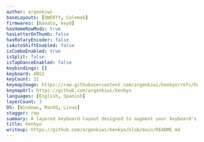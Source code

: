 ```yaml
---
author: argenkiwi
baseLayouts: [QWERTY, Colemak]
firmwares: [Kanata, keyd]
hasHomeRowMods: true
hasLetterOnThumb: false
hasRotaryEncoder: false
isAutoShiftEnabled: false
isComboEnabled: true
isSplit: false
isTapDanceEnabled: false
keybindings: []
keyboard: ANSI
keyCount: 31
keymapImage: https://raw.githubusercontent.com/argenkiwi/kenkyo/refs/heads/main/images/kenkyo.png
keymapUrl: https://github.com/argenkiwi/kenkyo
languages: [English, Spanish]
layerCount: 3
OS: [Windows, MacOS, Linux]
stagger: row
summary: A layered keyboard layout designed to augment your keyboard's capabilities without altering or interfering with its default behaviour, so you can remain productive as you learn to use it.
title: Kenkyo
writeup: https://github.com/argenkiwi/kenkyo/blob/main/README.md
---
```

